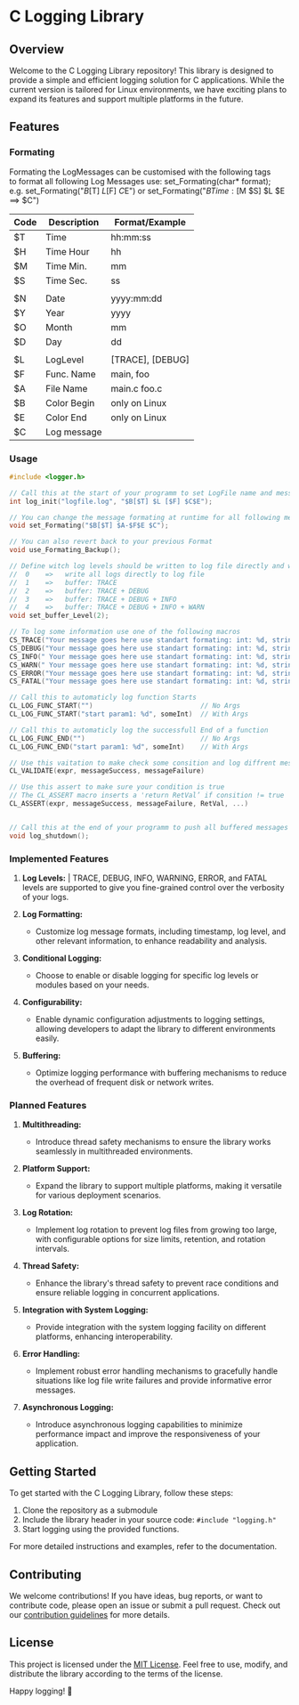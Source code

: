 # C Logging Library

## Overview

Welcome to the C Logging Library repository! This library is designed to provide a simple and efficient logging solution for C applications. While the current version is tailored for Linux environments, we have exciting plans to expand its features and support multiple platforms in the future.

## Features

### Formating
Formating the LogMessages can be customised with the following tags<br>
to format all following Log Messages use: set_Formating(char* format);<br>
e.g. set_Formating("$B[$T] $L [$F]  $C$E")  or set_Formating("$BTime:[$M $S] $L $E ==> $C")

| Code | Description | Format/Example  |
|------|-------------|-----------------|
| $T   | Time        | hh:mm:ss        |
| $H   | Time Hour   | hh              |
| $M   | Time Min.   | mm              |
| $S   | Time Sec.   | ss              |
|      |             |                 |
| $N   | Date        | yyyy:mm:dd      |
| $Y	 | Year	      | yyyy            |
| $O	 | Month	      | mm              |
| $D	 | Day	      | dd              |
|      |             |                 |
| $L	 | LogLevel    | [TRACE], [DEBUG]|
| $F	 | Func. Name  | main, foo       |
| $A	 | File Name	| main.c foo.c    |
| $B	 | Color Begin	| only on Linux   |
| $E	 | Color End	| only on Linux   |
| $C	 | Log message |                 |


### Usage

```C
#include <logger.h>

// Call this at the start of your programm to set LogFile name and message formating
int log_init("logfile.log", "$B[$T] $L [$F] $C$E");

// You can change the message formating at runtime for all following messages
void set_Formating("$B[$T] $A-$F$E $C");

// You can also revert back to your previous Format
void use_Formating_Backup();

// Define witch log levels should be written to log file directly and witch should be buffered
//  0    =>   write all logs directly to log file
//  1    =>   buffer: TRACE
//  2    =>   buffer: TRACE + DEBUG
//  3    =>   buffer: TRACE + DEBUG + INFO
//  4    =>   buffer: TRACE + DEBUG + INFO + WARN
void set_buffer_Level(2);

// To log some information use one of the following macros
CS_TRACE("Your message goes here use standart formating: int: %d, string: %s", someInt, someStr)
CS_DEBUG("Your message goes here use standart formating: int: %d, string: %s", someInt, someStr)
CS_INFO(" Your message goes here use standart formating: int: %d, string: %s", someInt, someStr)
CS_WARN(" Your message goes here use standart formating: int: %d, string: %s", someInt, someStr)
CS_ERROR("Your message goes here use standart formating: int: %d, string: %s", someInt, someStr)
CS_FATAL("Your message goes here use standart formating: int: %d, string: %s", someInt, someStr)

// Call this to automaticly log function Starts 
CL_LOG_FUNC_START("")                           // No Args
CL_LOG_FUNC_START("start param1: %d", someInt)  // With Args

// Call this to automaticly log the successfull End of a function
CL_LOG_FUNC_END("")                             // No Args
CL_LOG_FUNC_END("start param1: %d", someInt)    // With Args

// Use this vaitation to make check some consition and log diffrent messages
CL_VALIDATE(expr, messageSuccess, messageFailure)

// Use this assert to make sure your condition is true
// The CL_ASSERT macro inserts a 'return RetVal’ if consition != true 
CL_ASSERT(expr, messageSuccess, messageFailure, RetVal, ...)


// Call this at the end of your programm to push all buffered messages into the log file
void log_shutdown();

```

### Implemented Features

1. **Log Levels:**  | TRACE, DEBUG, INFO, WARNING, ERROR, and FATAL levels are supported to give you fine-grained control over the verbosity of your logs.

2. **Log Formatting:**
   - Customize log message formats, including timestamp, log level, and other relevant information, to enhance readability and analysis.

3. **Conditional Logging:**
   - Choose to enable or disable logging for specific log levels or modules based on your needs.

4. **Configurability:**
   - Enable dynamic configuration adjustments to logging settings, allowing developers to adapt the library to different environments easily.

5. **Buffering:**
   - Optimize logging performance with buffering mechanisms to reduce the overhead of frequent disk or network writes.

### Planned Features

1. **Multithreading:**
   - Introduce thread safety mechanisms to ensure the library works seamlessly in multithreaded environments.

2. **Platform Support:**
   - Expand the library to support multiple platforms, making it versatile for various deployment scenarios.

3. **Log Rotation:**
   - Implement log rotation to prevent log files from growing too large, with configurable options for size limits, retention, and rotation intervals.

4. **Thread Safety:**
   - Enhance the library's thread safety to prevent race conditions and ensure reliable logging in concurrent applications.

5. **Integration with System Logging:**
   - Provide integration with the system logging facility on different platforms, enhancing interoperability.

6. **Error Handling:**
   - Implement robust error handling mechanisms to gracefully handle situations like log file write failures and provide informative error messages.

7. **Asynchronous Logging:**
   - Introduce asynchronous logging capabilities to minimize performance impact and improve the responsiveness of your application.

## Getting Started

To get started with the C Logging Library, follow these steps:

1. Clone the repository as a submodule
2. Include the library header in your source code: `#include "logging.h"`
3. Start logging using the provided functions.

For more detailed instructions and examples, refer to the documentation.

## Contributing

We welcome contributions! If you have ideas, bug reports, or want to contribute code, please open an issue or submit a pull request. Check out our [contribution guidelines](CONTRIBUTING.md) for more details.

## License

This project is licensed under the [MIT License](LICENSE). Feel free to use, modify, and distribute the library according to the terms of the license.

Happy logging! 📝
